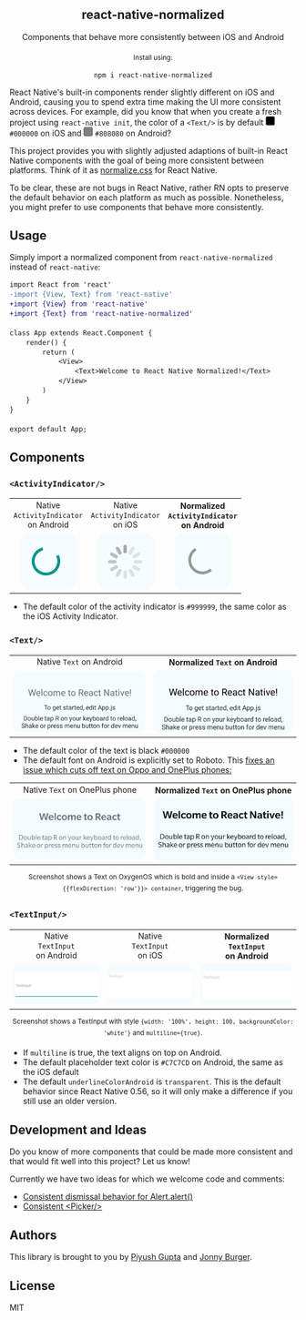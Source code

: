 <h2><div align="center">react-native-normalized</div></h2>
<p align="center">Components that behave more consistently between iOS and Android</p>


<div align="center"><sub>Install using:</sub></div>
<p align="center"><code>npm i react-native-normalized</code></p>
<p align="center">
</p>

React Native's built-in components render slightly different on iOS and Android, causing you to spend extra time making the UI more consistent across devices. For example, did you know that when you create a fresh project using `react-native init`, the color of a `<Text/>` is by default <img src="https://raw.githubusercontent.com/Kida007/react-native-normalized/HEAD/readme-assets/000000.png" width="16" /> `#000000` on iOS and <img src="https://raw.githubusercontent.com/Kida007/react-native-normalized/HEAD/readme-assets/808080.png" width="16" /> `#808080` on Android?

This project provides you with slightly adjusted adaptions of built-in React Native components with the goal of being more consistent between platforms. Think of it as [normalize.css](https://github.com/necolas/normalize.css) for React Native.

To be clear, these are not bugs in React Native, rather RN opts to preserve the default behavior on each platform as much as possible. Nonetheless, you might prefer to use components that behave more consistently.

## Usage
Simply import a normalized component from `react-native-normalized` instead of `react-native`:

```diff
import React from 'react'
-import {View, Text} from 'react-native'
+import {View} from 'react-native'
+import {Text} from 'react-native-normalized'

class App extends React.Component {
    render() {
        return (
            <View>
                <Text>Welcome to React Native Normalized!</Text>
            </View>
        )
    }
}

export default App;
```

## Components

### `<ActivityIndicator/>`
<table>
<tr>
<td align="center">
Native <br/><code>ActivityIndicator</code><br/> on Android
</td>
<td align="center">
Native <br/><code>ActivityIndicator</code><br/> on iOS
</td>
<th>
Normalized <br/> <code>ActivityIndicator</code><br/> on Android
</th>
</tr>
<tr>
<td align="center">
<img src="https://raw.githubusercontent.com/Kida007/react-native-normalized/HEAD/readme-assets/native-activityindicator.png"/>
</td>
<td align="center">
<img src="https://raw.githubusercontent.com/Kida007/react-native-normalized/HEAD/readme-assets/ios-activityindicator.png"/>
</td>
<td align="center">
<img src="https://raw.githubusercontent.com/Kida007/react-native-normalized/HEAD/readme-assets/normalized-activityindicator.png"/>
</td>
</tr>
</table>

<ul>
<li>The default color of the activity indicator is <code>#999999</code>, the same color as the iOS Activity Indicator.
</ul>

### `<Text/>`
<table>
<tr>
<td align="center">
Native <code>Text</code> on Android
</td>
<th>
Normalized <code>Text</code> on Android
</th>
</tr>
<tr>
<td>
<img src="https://raw.githubusercontent.com/Kida007/react-native-normalized/HEAD/readme-assets/native-text.png"/>
</td>
<td>
<img src="https://raw.githubusercontent.com/Kida007/react-native-normalized/HEAD/readme-assets/normalized-text.png"/>
</td>
</tr>
</table>


<ul>
<li>The default color of the text is black <code>#000000</code>
<li>The default font on Android is explicitly set to Roboto. This <a target="_blank" href="https://github.com/facebook/react-native/issues/15114">fixes an issue which cuts off text on Oppo and OnePlus phones:</a>
</ul>

<table>
<tr>
<td align="center">
Native <code>Text</code> on OnePlus phone
</td>
<th>
Normalized <code>Text</code> on OnePlus phone
</th>
</tr>
<tr>
<td>
<img src="https://raw.githubusercontent.com/Kida007/react-native-normalized/HEAD/readme-assets/bold-text-native-oppo.png"/>
</td>
<td>
<img src="https://raw.githubusercontent.com/Kida007/react-native-normalized/HEAD/readme-assets/bold-text-normalized.png"/>
</td>
</tr>
</table>
<p align="center"><sup>Screenshot shows a Text on OxygenOS which is bold and inside a <code>&lt;View style={{flexDirection: 'row'}}> container</code>, triggering the bug.</sup></p>

### `<TextInput/>`
<table>
<tr>
<td align="center">
Native<br/><code>TextInput</code><br/>on Android
</td>
<td align="center">
Native<br/><code>TextInput</code><br/>on iOS
</td>
<th>
Normalized<br/><code>TextInput</code><br/>on Android
</th>
</tr>
<tr>
<td>
<img src="https://raw.githubusercontent.com/Kida007/react-native-normalized/HEAD/readme-assets/native-textinput.png"/>
</td>
<td>
<img src="https://raw.githubusercontent.com/Kida007/react-native-normalized/HEAD/readme-assets/ios-textinput.png"/>
</td>
<td>
<img src="https://raw.githubusercontent.com/Kida007/react-native-normalized/HEAD/readme-assets/normalized-textinput.png"/>
</td>
</tr>
</table>
<p align="center"><sup>Screenshot shows a TextInput with style <code>{width: '100%', height: 100, backgroundColor: 'white'}</code> and <code>multiline={true}</code>.</sup></p>


<ul>
<li>If <code>multiline</code> is true, the text aligns on top on Android.
<li>The default placeholder text color is <code>#C7C7CD</code> on Android, the same as the iOS default
<li>The default <code>underlineColorAndroid</code> is <code>transparent</code>. This is the default behavior since React Native 0.56, so it will only make a difference if you still use an older version.
</ul>

## Development and Ideas

Do you know of more components that could be made more consistent and that would fit well into this project? Let us know!

Currently we have two ideas for which we welcome code and comments:

- [Consistent dismissal behavior for Alert.alert()](https://github.com/Kida007/react-native-normalized/issues/2)
- [Consistent &lt;Picker/&gt;](https://github.com/Kida007/react-native-normalized/issues/1)

## Authors
This library is brought to you by [Piyush Gupta](https://twitter.com/kidaa007) and [Jonny Burger](https://twitter.com/JNYBGR).

## License
MIT
